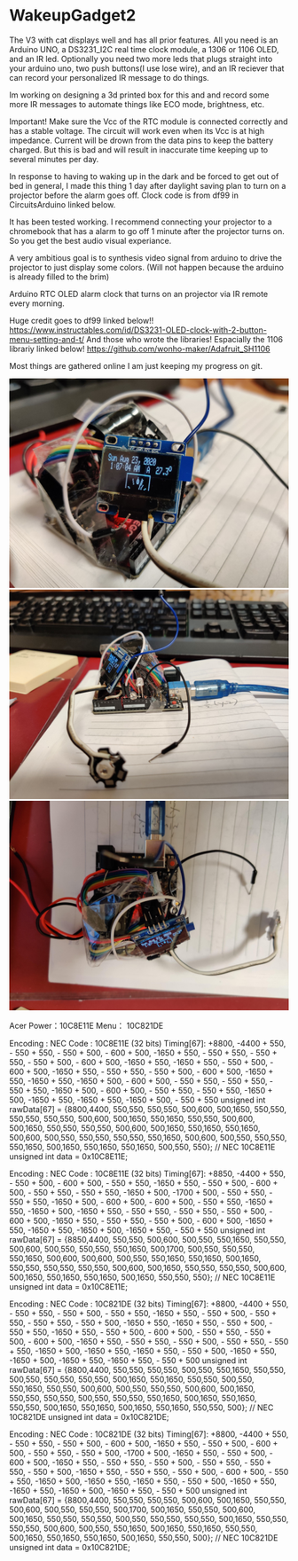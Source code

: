 # WakeupGadget2
The V3 with cat displays well and has all prior features. All you need is an Arduino UNO, a DS3231_I2C real time clock module, a 1306 or 1106 OLED, and an IR led. Optionally you need two more leds that plugs straight into your arduino uno, two push buttons(I use lose wire), and an IR reciever that can record your personalized IR message to do things. 

Im working on designing a 3d printed box for this
and and record some more IR messages to automate things like ECO mode, brightness, etc. 

Important! Make sure the Vcc of the RTC module is connected correctly and has a stable voltage. The circuit will work even when its Vcc is at high impedance. Current will be drown from the data pins to keep the battery charged. But this is bad and will result in inaccurate time keeping up to several minutes per day. 

In response to having to waking up in the dark and be forced to get out of bed in general, I made this thing 1 day after daylight saving plan to turn on a projector before the alarm goes off. Clock code is from df99 in CircuitsArduino linked below.

It has been tested working. I recommend connecting your projector to a chromebook that has a alarm to go off 1 minute after the projector turns on. So you get the best audio visual experiance. 

A very ambitious goal is to synthesis video signal from arduino to drive the projector to just display some colors.
(Will not happen because the arduino is already filled to the brim)

Arduino RTC OLED alarm clock that turns on an projector via IR remote every morning. 

Huge credit goes to df99 linked below!!
https://www.instructables.com/id/DS3231-OLED-clock-with-2-button-menu-setting-and-t/
And those who wrote the libraries!
Espacially the 1106 librariy linked below!
https://github.com/wonho-maker/Adafruit_SH1106

Most things are gathered online I am just keeping my progress on git. 


![Test Image 1](/IMG_20200823_010739.jpg)
![Test Image 1](/IMG_20200823_010745.jpg)
![Test Image 1](/IMG_20200823_010756.jpg)


Acer
Power：10C8E11E
Menu： 10C821DE

Encoding  : NEC
Code      : 10C8E11E (32 bits)
Timing[67]: 
     +8800, -4400     + 550, - 550     + 550, - 550     + 500, - 600
     + 500, -1650     + 550, - 550     + 550, - 550     + 550, - 550
     + 500, - 600     + 500, -1650     + 550, -1650     + 550, - 550
     + 500, - 600     + 500, -1650     + 550, - 550     + 550, - 550
     + 500, - 600     + 500, -1650     + 550, -1650     + 550, -1650
     + 500, - 600     + 500, - 550     + 550, - 550     + 550, - 550
     + 550, -1650     + 500, - 600     + 500, - 550     + 550, - 550
     + 550, -1650     + 500, -1650     + 550, -1650     + 550, -1650
     + 500, - 550     + 550
unsigned int  rawData[67] = {8800,4400, 550,550, 550,550, 500,600, 500,1650, 550,550, 550,550, 550,550, 500,600, 500,1650, 550,1650, 550,550, 500,600, 500,1650, 550,550, 550,550, 500,600, 500,1650, 550,1650, 550,1650, 500,600, 500,550, 550,550, 550,550, 550,1650, 500,600, 500,550, 550,550, 550,1650, 500,1650, 550,1650, 550,1650, 500,550, 550};  // NEC 10C8E11E
unsigned int  data = 0x10C8E11E;

Encoding  : NEC
Code      : 10C8E11E (32 bits)
Timing[67]: 
     +8850, -4400     + 550, - 550     + 500, - 600     + 500, - 550
     + 550, -1650     + 550, - 550     + 500, - 600     + 500, - 550
     + 550, - 550     + 550, -1650     + 500, -1700     + 500, - 550
     + 550, - 550     + 550, -1650     + 500, - 600     + 500, - 600
     + 500, - 550     + 550, -1650     + 550, -1650     + 500, -1650
     + 550, - 550     + 550, - 550     + 550, - 550     + 500, - 600
     + 500, -1650     + 550, - 550     + 550, - 550     + 500, - 600
     + 500, -1650     + 550, -1650     + 550, -1650     + 500, -1650
     + 550, - 550     + 550
unsigned int  rawData[67] = {8850,4400, 550,550, 500,600, 500,550, 550,1650, 550,550, 500,600, 500,550, 550,550, 550,1650, 500,1700, 500,550, 550,550, 550,1650, 500,600, 500,600, 500,550, 550,1650, 550,1650, 500,1650, 550,550, 550,550, 550,550, 500,600, 500,1650, 550,550, 550,550, 500,600, 500,1650, 550,1650, 550,1650, 500,1650, 550,550, 550};  // NEC 10C8E11E
unsigned int  data = 0x10C8E11E;

Encoding  : NEC
Code      : 10C821DE (32 bits)
Timing[67]: 
     +8800, -4400     + 550, - 550     + 550, - 550     + 500, - 550
     + 550, -1650     + 550, - 550     + 500, - 550     + 550, - 550
     + 550, - 550     + 500, -1650     + 550, -1650     + 550, - 550
     + 500, - 550     + 550, -1650     + 550, - 550     + 500, - 600
     + 500, - 550     + 550, - 550     + 500, - 600     + 500, -1650
     + 550, - 550     + 550, - 550     + 500, - 550     + 550, - 550
     + 550, -1650     + 500, -1650     + 550, -1650     + 550, - 550
     + 500, -1650     + 550, -1650     + 500, -1650     + 550, -1650
     + 550, - 550     + 500
unsigned int  rawData[67] = {8800,4400, 550,550, 550,550, 500,550, 550,1650, 550,550, 500,550, 550,550, 550,550, 500,1650, 550,1650, 550,550, 500,550, 550,1650, 550,550, 500,600, 500,550, 550,550, 500,600, 500,1650, 550,550, 550,550, 500,550, 550,550, 550,1650, 500,1650, 550,1650, 550,550, 500,1650, 550,1650, 500,1650, 550,1650, 550,550, 500};  // NEC 10C821DE
unsigned int  data = 0x10C821DE;

Encoding  : NEC
Code      : 10C821DE (32 bits)
Timing[67]: 
     +8800, -4400     + 550, - 550     + 550, - 550     + 500, - 600
     + 500, -1650     + 550, - 550     + 500, - 600     + 500, - 550
     + 550, - 550     + 500, -1700     + 500, -1650     + 550, - 550
     + 500, - 600     + 500, -1650     + 550, - 550     + 550, - 550
     + 500, - 550     + 550, - 550     + 550, - 550     + 500, -1650
     + 550, - 550     + 550, - 550     + 500, - 600     + 500, - 550
     + 550, -1650     + 500, -1650     + 550, -1650     + 550, - 550
     + 500, -1650     + 550, -1650     + 550, -1650     + 500, -1650
     + 550, - 550     + 500
unsigned int  rawData[67] = {8800,4400, 550,550, 550,550, 500,600, 500,1650, 550,550, 500,600, 500,550, 550,550, 500,1700, 500,1650, 550,550, 500,600, 500,1650, 550,550, 550,550, 500,550, 550,550, 550,550, 500,1650, 550,550, 550,550, 500,600, 500,550, 550,1650, 500,1650, 550,1650, 550,550, 500,1650, 550,1650, 550,1650, 500,1650, 550,550, 500};  // NEC 10C821DE
unsigned int  data = 0x10C821DE;


